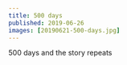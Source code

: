 ```yaml
---
title: 500 days
published: 2019-06-26
images: [20190621-500-days.jpg]
---
```


500 days and the story repeats
